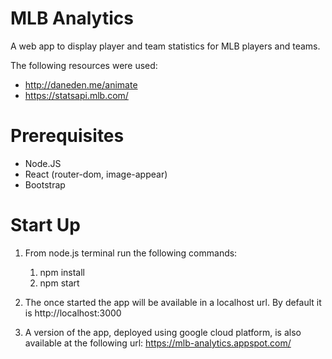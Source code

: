 # MLB Analytics
A web app to display player and team statistics for MLB players and teams. 

The following resources were used: 
- http://daneden.me/animate
- https://statsapi.mlb.com/

# Prerequisites
- Node.JS 
- React (router-dom, image-appear)
- Bootstrap

# Start Up 
1. From node.js terminal run the following commands: 
    1. npm install 
    2. npm start 

2. The once started the app will be available in a localhost url. By default it
is http://localhost:3000 

3. A version of the app, deployed using google cloud platform, is also available 
at the following url: https://mlb-analytics.appspot.com/

